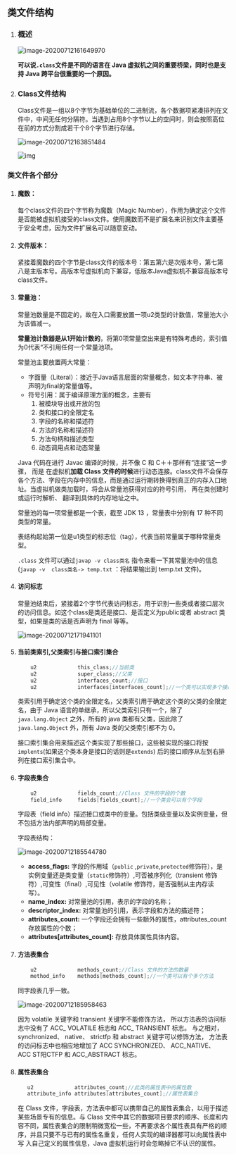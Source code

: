 ## 类文件结构



1. ### 概述

   ![image-20200712161649970](E:\homework\Markdown\JVM\img\image-20200712161649970.png)

   **可以说`.class`文件是不同的语言在 Java 虚拟机之间的重要桥梁，同时也是支持 Java 跨平台很重要的一个原因。**

2. ### Class文件结构

   Class文件是一组以8个字节为基础单位的二进制流，各个数据项紧凑排列在文件中，中间无任何分隔符。当遇到占用8个字节以上的空间时，则会按照高位在前的方式分割成若干个8个字节进行存储。

   ![image-20200712163851484](E:\homework\Markdown\JVM\类文件结构.assets\image-20200712163851484.png)

   ![img](E:\homework\Markdown\JVM\img\类文件字节码结构组织示意图.png)

### 类文件各个部分

1. #### 魔数：

   每个class文件的四个字节称为魔数（Magic Number），作用为确定这个文件是否能被虚拟机接受的class文件。使用魔数而不是扩展名来识别文件主要基于安全考虑，因为文件扩展名可以随意变动。

2. #### 文件版本：

   紧接着魔数的四个字节是class文件的版本号：第五第六是次版本号，第七第八是主版本号。高版本号虚拟机向下兼容，低版本Java虚拟机不兼容高版本号class文件。

3. #### 常量池：

   常量池数量是不固定的，故在入口需要放置一项u2类型的计数值，常量池大小为该值减一。

   **常量池计数器是从1开始计数的**，将第0项常量空出来是有特殊考虑的，索引值为0代表“不引用任何一个常量池项。

   常量池主要放置两大常量：

   - 字面量（Literal）：接近于Java语言层面的常量概念，如文本字符串、被声明为final的常量值等。
   - 符号引用：属于编译原理方面的概念，主要有
     1. 被模块导出或开放的包
     2. 类和接口的全限定名
     3. 字段的名称和描述符
     4. 方法的名称和描述符
     5. 方法句柄和描述类型
     6. 动态调用点和动态常量

   Java 代码在进行 Javac 编译的时候，并不像 C 和 C＋＋那样有“连接”这一步骤， 而是 在虚拟机**加载 Class 文件的时候**进行动态连接。class文件不会保存各个方法、字段在内存中的信息，而是通过运行期转换得到真正的内存入口地址。当虚拟机做类加载时，将会从常量池获得对应的符号引用， 再在类创建时或运行时解析、 翻译到具体的内存地址之中。

   常量池的每一项常量都是一个表，截至 JDK 13 ，常量表中分别有 17 种不同类型的常量。

   表结构起始第一位是u1类型的标志位（tag），代表当前常量属于哪种常量类型。 

   `.class` 文件可以通过`javap -v class类名` 指令来看一下其常量池中的信息(`javap -v  class类名-> temp.txt` ：将结果输出到 temp.txt 文件)。

4. #### 访问标志

   常量池结束后，紧接着2个字节代表访问标志，用于识别一些类或者接口层次的访问信息。如这个class是类还是接口、是否定义为public或者 abstract 类型，如果是类的话是否声明为 final 等等。

   ![image-20200712171941101](E:\homework\Markdown\JVM\img\image-20200712171941101.png)

5. #### 当前类索引,父类索引与接口索引集合

   ```java
       u2             this_class;//当前类
       u2             super_class;//父类
       u2             interfaces_count;//接口
       u2             interfaces[interfaces_count];//一个类可以实现多个接口Copy to clipboardErrorCopied
   ```

   类索引用于确定这个类的全限定名，父类索引用于确定这个类的父类的全限定名，由于 Java 语言的单继承，所以父类索引只有一个，除了 `java.lang.Object` 之外，所有的 java 类都有父类，因此除了 `java.lang.Object` 外，所有 Java 类的父类索引都不为 0。

   接口索引集合用来描述这个类实现了那些接口，这些被实现的接口将按`implents`(如果这个类本身是接口的话则是`extends`) 后的接口顺序从左到右排列在接口索引集合中。

6. #### 字段表集合

   ```java
       u2             fields_count;//Class 文件的字段的个数
       field_info     fields[fields_count];//一个类会可以有个字段
   ```

   字段表（field info）描述接口或类中的变量。包括类级变量以及实例变量，但不包括方法内部声明的局部变量。

   字段表结构：

   ![image-20200712185544780](E:\homework\Markdown\JVM\img\image-20200712185544780.png)

   - **access_flags:** 字段的作用域（`public` ,`private`,`protected`修饰符），是实例变量还是类变量（`static`修饰符）,可否被序列化（transient 修饰符）,可变性（final）,可见性（volatile 修饰符，是否强制从主内存读写）。
   - **name_index:** 对常量池的引用，表示的字段的名称；
   - **descriptor_index:** 对常量池的引用，表示字段和方法的描述符；
   - **attributes_count:** 一个字段还会拥有一些额外的属性，attributes_count 存放属性的个数；
   - **attributes[attributes_count]:** 存放具体属性具体内容。

7. #### 方法表集合

   ```java
       u2             methods_count;//Class 文件的方法的数量
       method_info    methods[methods_count];//一个类可以有个多个方法
   ```

   同字段表几乎一致。

   ![image-20200712185958463](E:\homework\Markdown\JVM\img\image-20200712185958463.png)

   因为 volatile 关键字和 transient 关键字不能修饰方法， 所以方法表的访问标志中没有了 ACC_ VOLATILE 标志和 ACC_ TRANSIENT 标志。 与之相对， synchronized、 native、 strictfp 和 abstract 关键字可以修饰方法， 方法表的访问标志中也相应地增加了 ACC SYNCHRONIZED、 ACC_NATIVE、 ACC ST阳CTFP 和 ACC_ABSTRACT 标志。 

8. #### 属性表集合

   ```java
      u2             attributes_count;//此类的属性表中的属性数
      attribute_info attributes[attributes_count];//属性表集合
   ```

   在 Class 文件，字段表，方法表中都可以携带自己的属性表集合，以用于描述某些场景专有的信息。与 Class 文件中其它的数据项目要求的顺序、长度和内容不同，属性表集合的限制稍微宽松一些，不再要求各个属性表具有严格的顺序，并且只要不与已有的属性名重复，任何人实现的编译器都可以向属性表中写 入自己定义的属性信息，Java 虚拟机运行时会忽略掉它不认识的属性。